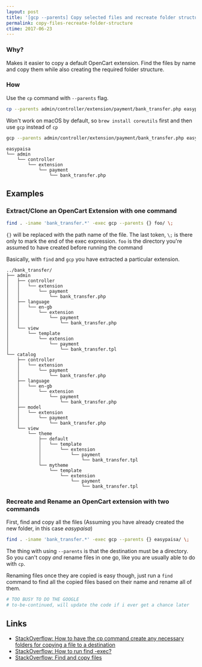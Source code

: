 ```yaml
---
layout: post
title: '[gcp --parents] Copy selected files and recreate folder structure'
permalink: copy-files-recreate-folder-structure
ctime: 2017-06-23
---
```


### Why? 
Makes it easier to copy a default OpenCart extension. Find the files by name and copy them while also creating the required folder structure.

### How
Use the `cp` command with `--parents` flag. 

```bash
cp --parents admin/controller/extension/payment/bank_transfer.php easypaisa/
```

Won't work on macOS by default, so `brew install coreutils` first and then use `gcp` instead of `cp`

```bash
gcp --parents admin/controller/extension/payment/bank_transfer.php easypaisa/
```

```
easypaisa
└── admin
    └── controller
        └── extension
            └── payment
                └── bank_transfer.php
```

Examples
---

### Extract/Clone an OpenCart Extension with one command

```bash
find . -iname 'bank_transfer.*' -exec gcp --parents {} foo/ \;
```

`{}` will be replaced with the path name of the file. The last token, `\;` is there only to mark the end of the exec expression. `foo` is the directory you're assumed to have created before running the command

Basically, with `find` and `gcp` you have extracted a particular extension.

```
../bank_transfer/
├── admin
│   ├── controller
│   │   └── extension
│   │       └── payment
│   │           └── bank_transfer.php
│   ├── language
│   │   └── en-gb
│   │       └── extension
│   │           └── payment
│   │               └── bank_transfer.php
│   └── view
│       └── template
│           └── extension
│               └── payment
│                   └── bank_transfer.tpl
└── catalog
    ├── controller
    │   └── extension
    │       └── payment
    │           └── bank_transfer.php
    ├── language
    │   └── en-gb
    │       └── extension
    │           └── payment
    │               └── bank_transfer.php
    ├── model
    │   └── extension
    │       └── payment
    │           └── bank_transfer.php
    └── view
        └── theme
            ├── default
            │   └── template
            │       └── extension
            │           └── payment
            │               └── bank_transfer.tpl
            └── mytheme
                └── template
                    └── extension
                        └── payment
                            └── bank_transfer.tpl
```

### Recreate and Rename an OpenCart extension with two commands
First, find and copy all the files (Assuming you have already created the new folder, in this case _easypaisa_)

```bash
find . -iname 'bank_transfer.*' -exec gcp --parents {} easypaisa/ \;
```

The thing with using `--parents` is that the destination must be a directory. So you can't copy _and_ rename files in one go, like you are usually able to do with `cp`.

Renaming files once they are copied is easy though, just run a `find` command to find all the copied files based on their name and rename all of them.

```bash
# TOO BUSY TO DO THE GOOGLE
# to-be-continued, will update the code if i ever get a chance later
```

Links
---
- [StackOverflow: How to have the cp command create any necessary folders for copying a file to a destination](https://stackoverflow.com/questions/947954/how-to-have-the-cp-command-create-any-necessary-folders-for-copying-a-file-to-a)
- [StackOverflow: How to run find -exec?](https://unix.stackexchange.com/questions/12902/how-to-run-find-exec)
- [StackOverflow: Find and copy files](https://stackoverflow.com/questions/5241625/find-and-copy-files)
